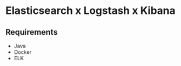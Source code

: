 


Elasticsearch x Logstash x Kibana
===============================================================

##  Requirements
- Java
- Docker
- ELK 


 